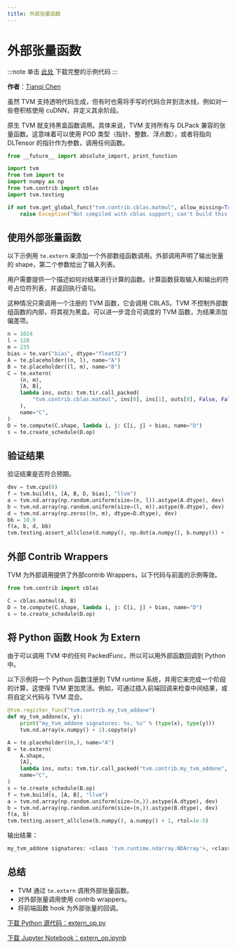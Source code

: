 ```yaml
---
title: 外部张量函数
---
```


# 外部张量函数

:::note
单击 [此处](https://tvm.apache.org/docs/how_to/work_with_schedules/extern_op.html#sphx-glr-download-how-to-work-with-schedules-extern-op-py) 下载完整的示例代码
:::

**作者**：[Tianqi Chen](https://tqchen.github.io/)

虽然 TVM 支持透明代码生成，但有时也需将手写的代码合并到流水线，例如对一些卷积核使用 cuDNN，并定义其余阶段。

原生 TVM 就支持黑盒函数调用。具体来说，TVM 支持所有与 DLPack 兼容的张量函数。这意味着可以使用 POD 类型（指针、整数、浮点数），或者将指向 DLTensor 的指针作为参数，调用任何函数。

``` python
from __future__ import absolute_import, print_function

import tvm
from tvm import te
import numpy as np
from tvm.contrib import cblas
import tvm.testing

if not tvm.get_global_func("tvm.contrib.cblas.matmul", allow_missing=True):
    raise Exception("Not compiled with cblas support; can't build this tutorial")
```

## 使用外部张量函数

以下示例用 `te.extern` 来添加一个外部数组函数调用。外部调用声明了输出张量的 shape，第二个参数给出了输入列表。

用户需要提供一个描述如何对结果进行计算的函数。计算函数获取输入和输出的符号占位符列表，并返回执行语句。

这种情况只需调用一个注册的 TVM 函数，它会调用 CBLAS。TVM 不控制外部数组函数的内部，将其视为黑盒。可以进一步混合可调度的 TVM 函数，为结果添加偏差项。

``` python
n = 1024
l = 128
m = 235
bias = te.var("bias", dtype="float32")
A = te.placeholder((n, l), name="A")
B = te.placeholder((l, m), name="B")
C = te.extern(
    (n, m),
    [A, B],
    lambda ins, outs: tvm.tir.call_packed(
        "tvm.contrib.cblas.matmul", ins[0], ins[1], outs[0], False, False
    ),
    name="C",
)
D = te.compute(C.shape, lambda i, j: C[i, j] + bias, name="D")
s = te.create_schedule(D.op)
```

## 验证结果

验证结果是否符合预期。

``` python
dev = tvm.cpu(0)
f = tvm.build(s, [A, B, D, bias], "llvm")
a = tvm.nd.array(np.random.uniform(size=(n, l)).astype(A.dtype), dev)
b = tvm.nd.array(np.random.uniform(size=(l, m)).astype(B.dtype), dev)
d = tvm.nd.array(np.zeros((n, m), dtype=D.dtype), dev)
bb = 10.0
f(a, b, d, bb)
tvm.testing.assert_allclose(d.numpy(), np.dot(a.numpy(), b.numpy()) + 10, rtol=1e-5)
```

## 外部 Contrib Wrappers

TVM 为外部调用提供了外部contrib Wrappers，以下代码与前面的示例等效。

``` python
from tvm.contrib import cblas

C = cblas.matmul(A, B)
D = te.compute(C.shape, lambda i, j: C[i, j] + bias, name="D")
s = te.create_schedule(D.op)
```

## 将 Python 函数 Hook 为 Extern

由于可以调用 TVM 中的任何 PackedFunc，所以可以用外部函数回调到 Python 中。

以下示例将一个 Python 函数注册到 TVM runtime 系统，并用它来完成一个阶段的计算，这使得 TVM 更加灵活。例如，可通过插入前端回调来检查中间结果，或将自定义代码与 TVM 混合。

``` python
@tvm.register_func("tvm.contrib.my_tvm_addone")
def my_tvm_addone(x, y):
    print("my_tvm_addone signatures: %s, %s" % (type(x), type(y)))
    tvm.nd.array(x.numpy() + 1).copyto(y)

A = te.placeholder((n,), name="A")
B = te.extern(
    A.shape,
    [A],
    lambda ins, outs: tvm.tir.call_packed("tvm.contrib.my_tvm_addone", ins[0], outs[0]),
    name="C",
)
s = te.create_schedule(B.op)
f = tvm.build(s, [A, B], "llvm")
a = tvm.nd.array(np.random.uniform(size=(n,)).astype(A.dtype), dev)
b = tvm.nd.array(np.random.uniform(size=(n,)).astype(B.dtype), dev)
f(a, b)
tvm.testing.assert_allclose(b.numpy(), a.numpy() + 1, rtol=1e-5)
```

输出结果：

``` bash
my_tvm_addone signatures: <class 'tvm.runtime.ndarray.NDArray'>, <class 'tvm.runtime.ndarray.NDArray'>
```

## 总结

* TVM 通过 `te.extern` 调用外部张量函数。
* 对外部张量调用使用 contrib wrappers。
* 将前端函数 hook 为外部张量的回调。

[下载 Python 源代码：extern_op.py](https://tvm.apache.org/docs/_downloads/286e7f77f494a25312ac88e3f234822e/extern_op.py)

[下载 Jupyter Notebook：extern_op.ipynb](https://tvm.apache.org/docs/_downloads/8472bea81cf679760d7e4e77e895726f/extern_op.ipynb)
